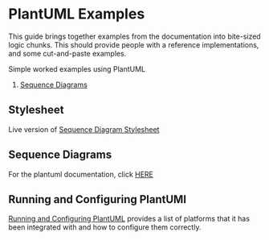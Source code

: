 # PlantUML Examples

This guide brings together examples from the documentation into bite-sized logic chunks.
This should provide people with a reference implementations, and some cut-and-paste examples.

Simple worked examples using PlantUML

1. [Sequence Diagrams](./sequence_diagrams/README.md)

## Stylesheet

Live version of [Sequence Diagram Stylesheet](https://gist.githubusercontent.com/fishey2/7178a88643a8850908c799be1ec68fd6/raw/fc90505df1321e5c5022eab84d1e0b5044194d1c/example_sequence_stylesheet.iuml)

## Sequence Diagrams

For the plantuml documentation, click [HERE](https://plantuml.com/sequence-diagram)

## Running and Configuring PlantUMl

[Running and Configuring PlantUML](https://plantuml.com/running) provides a list of platforms that it has been
integrated with and how to configure them correctly. 

